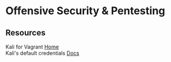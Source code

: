 # Offensive Security & Pentesting

## Resources

Kali for Vagrant [Home](https://www.kali.org/blog/announcing-kali-for-vagrant/)<br>
Kali's default credentials [Docs](https://www.kali.org/docs/introduction/default-credentials/)<br>
